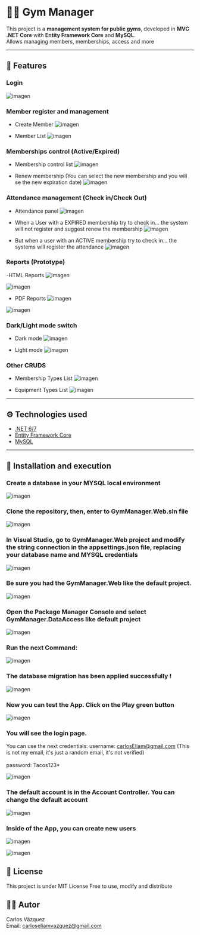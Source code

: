 # 🏋️‍♂️ Gym Manager

This project is a **management system for public gyms**, developed in **MVC .NET Core** with **Entity Framework Core** and **MySQL**.  
Allows managing members, memberships, access and more

---

## 📌 Features

### Login
![imagen](images/Screenshot_179.png) 

### Member register and management

- Create Member
![imagen](images/Screenshot_186.png) 

- Member List
![imagen](images/Screenshot_187.png) 


### Memberships control (Active/Expired)

- Membership control list
![imagen](images/Screenshot_189.png) 

- Renew membership (You can select the new membership and you will se the new expiration date)
![imagen](images/Screenshot_190.png) 

### Attendance management (Check in/Check Out)

- Attendance panel
![imagen](images/Screenshot_191.png) 

- When a User with a EXPIRED membership try to check in... the system will not register and suggest renew the membership
![imagen](images/Screenshot_199.png) 

- But when a user with an ACTIVE membership try to check in... the systems will register the attendance 
![imagen](images/Screenshot_200.png) 


### Reports (Prototype)

-HTML Reports
![imagen](images/Screenshot_192.png) 

![imagen](images/Screenshot_193.png) 

- PDF Reports
![imagen](images/Screenshot_194.png) 

![imagen](images/Screenshot_195.png) 


### Dark/Light mode switch
- Dark mode
![imagen](images/Screenshot_196.png) 

- Light mode
![imagen](images/Screenshot_197.png) 


### Other CRUDS

- Membership Types List
![imagen](images/Screenshot_188.png)

- Equipment Types List
![imagen](images/Screenshot_198.png) 

---

## ⚙️ Technologies used

- [.NET 6/7](https://dotnet.microsoft.com/)
- [Entity Framework Core](https://learn.microsoft.com/ef/core/)
- [MySQL](https://www.mysql.com/)


---

## 🚀 Installation and execution

### Create a database in your MYSQL local environment

![imagen](images/Screenshot_174.png)


### Clone the repository, then, enter to GymManager.Web.sln file

![imagen](images/Screenshot_173.png)


### In Visual Studio, go to GymManager.Web project and modify the string connection in the appsettings.json file, replacing your database name and MYSQL credentials

![imagen](images/Screenshot_172.png)


### Be sure you had the GymManager.Web like the default project. 
![imagen](images/Screenshot_175.png)

### Open the Package Manager Console and select GymManager.DataAccess like default project
![imagen](images/Screenshot_176.png) 

### Run the next Command:
![imagen](images/Screenshot_177.png) 

### The database migration has been applied successfully !
![imagen](images/Screenshot_178.png) 

### Now you can test the App. Click on the Play green button
![imagen](images/Screenshot_181.png)

### You will see the login page. 
You can use the next credentials:
username: carlosEliam@gmail.com (This is not my email, it's just a random email, it's not verified)
<br>
<br>
password: Tacos123*

![imagen](images/Screenshot_179.png) 

### The default account is in the Account Controller. You can change the default account
![imagen](images/Screenshot_180.png) 

### Inside of the App, you can create new users
![imagen](images/Screenshot_182.png) 

![imagen](images/Screenshot_183.png) 


## 📜 License
This project is under MIT License
Free to use, modify and distribute

## 👨‍💻 Autor
Carlos Vázquez
<br>
Email: carloseliamvazquez@gmail.com
